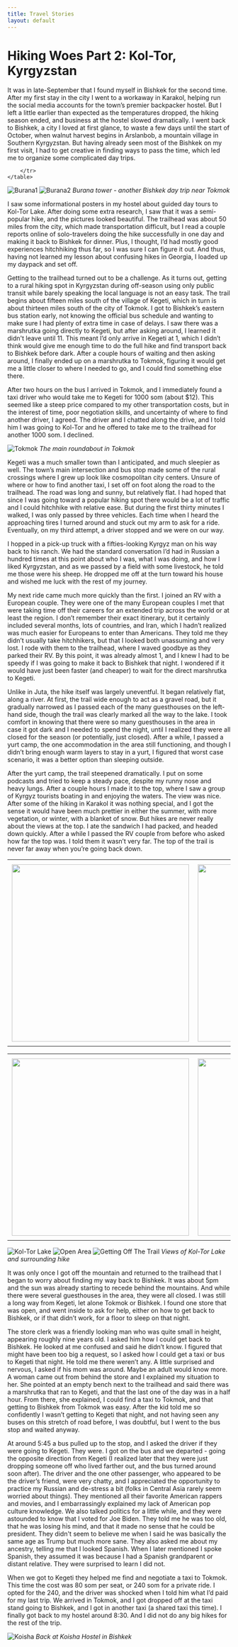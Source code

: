 ```yaml
---
title: Travel Stories
layout: default
---
```


# Hiking Woes Part 2: Kol-Tor, Kyrgyzstan

It was in late-September that I found myself in Bishkek for the second time. After my first stay in the city I went to a workaway in Karakol, helping run the social media accounts for the town’s premier backpacker hostel. But I left a little earlier than expected as the temperatures dropped, the hiking season ended, and business at the hostel slowed dramatically. I went back to Bishkek, a city I loved at first glance, to waste a few days until the start of October, when walnut harvest begins in Arslanbob, a mountain village in Southern Kyrgyzstan. But having already seen most of the Bishkek on my first visit, I had to get creative in finding ways to pass the time, which led me to organize some complicated day trips.

<div id="image-table">
    <table>
	    <tr>
    	    <td style="padding:10px">
        	    <img src="burana1.png" width="400"/>
      	    </td>
            <td style="padding:10px">
            	<img src="burana2.png" width="400"/>
            </td>

        </tr>
    </table>
</div>

![Burana1](burana1.png) ![Burana2](burana2.png)
*Burana tower - another Bishkek day trip near Tokmok*

I saw some informational posters in my hostel about guided day tours to Kol-Tor Lake. After doing some extra research, I saw that it was a semi-popular hike, and the pictures looked beautiful. The trailhead was about 50 miles from the city, which made transportation difficult, but I read a couple reports online of solo-travelers doing the hike successfully in one day and making it back to Bishkek for dinner. Plus, I thought, I’d had mostly good experiences hitchhiking thus far, so I was sure I can figure it out. And thus, having not learned my lesson about confusing hikes in Georgia, I loaded up my daypack and set off.

Getting to the trailhead turned out to be a challenge. As it turns out, getting to a rural hiking spot in Kyrgyzstan during off-season using only public transit while barely speaking the local language is not an easy task. The trail begins about fifteen miles south of the village of Kegeti, which in turn is about thirteen miles south of the city of Tokmok. I got to Bishkek’s eastern bus station early, not knowing the official bus schedule and wanting to make sure I had plenty of extra time in case of delays. I saw there was a marshrutka going directly to Kegeti, but after asking around, I learned it didn't leave until 11. This meant I’d only arrive in Kegeti at 1, which I didn’t think would give me enough time to do the full hike and find transport back to Bishkek before dark. After a couple hours of waiting and then asking around, I finally ended up on a marshrutka to Tokmok, figuring it would get me a little closer to where I needed to go, and I could find something else there.

After two hours on the bus I arrived in Tokmok, and I immediately found a taxi driver who would take me to Kegeti for 1000 som (about $12). This seemed like a steep price compared to my other transportation costs, but in the interest of time, poor negotiation skills, and uncertainty of where to find another driver, I agreed. The driver and I chatted along the drive, and I told him I was going to Kol-Tor and he offered to take me to the trailhead for another 1000 som. I declined.

![Tokmok](tokmok.png)
*The main roundabout in Tokmok*

Kegeti was a much smaller town than I anticipated, and much sleepier as well. The town’s main intersection and bus stop made some of the rural crossings where I grew up look like cosmopolitan city centers. Unsure of where or how to find another taxi, I set off on foot along the road to the trailhead. The road was long and sunny, but relatively flat. I had hoped that since I was going toward a popular hiking spot there would be a lot of traffic and I could hitchhike with relative ease. But during the first thirty minutes I walked, I was only passed by three vehicles. Each time when I heard the approaching tires I turned around and stuck out my arm to ask for a ride. Eventually, on my third attempt, a driver stopped and we were on our way.

I hopped in a pick-up truck with a fifties-looking Kyrgyz man on his way back to his ranch. We had the standard conversation I’d had in Russian a hundred times at this point about who I was, what I was doing, and how I liked Kyrgyzstan, and as we passed by a field with some livestock, he told me those were his sheep. He dropped me off at the turn toward his house and wished me luck with the rest of my journey.

My next ride came much more quickly than the first. I joined an RV with a European couple. They were one of the many European couples I met that were taking time off their careers for an extended trip across the world or at least the region. I don’t remember their exact itinerary, but it certainly included several months, lots of countries, and Iran, which I hadn’t realized was much easier for Europeans to enter than Americans. They told me they didn’t usually take hitchhikers, but that I looked both unassuming and very lost. I rode with them to the trailhead, where I waved goodbye as they parked their RV. By this point, it was already almost 1, and I knew I had to be speedy if I was going to make it back to Bishkek that night. I wondered if it would have just been faster (and cheaper) to wait for the direct marshrutka to Kegeti.

Unlike in Juta, the hike itself was largely uneventful. It began relatively flat, along a river. At first, the trail wide enough to act as a gravel road, but it gradually narrowed as I passed each of the many guesthouses on the left-hand side, though the trail was clearly marked all the way to the lake. I took comfort in knowing that there were so many guesthouses in the area in case it got dark and I needed to spend the night, until I realized they were all closed for the season (or potentially, just closed). After a while, I passed a yurt camp, the one accommodation in the area still functioning, and though I didn’t bring enough warm layers to stay in a yurt, I figured that worst case scenario, it was a better option than sleeping outside.

After the yurt camp, the trail steepened dramatically. I put on some podcasts and tried to keep a steady pace, despite my runny nose and heavy lungs. After a couple hours I made it to the top, where I saw a group of Kyrgyz tourists boating in and enjoying the waters. The view was nice. After some of the hiking in Karakol it was nothing special, and I got the sense it would have been much prettier in either the summer, with more vegetation, or winter, with a blanket of snow. But hikes are never really about the views at the top. I ate the sandwich I had packed, and headed down quickly. After a while I passed the RV couple from before who asked how far the top was. I told them it wasn’t very far. The top of the trail is never far away when you’re going back down.

<div id="image-table">
    <table>
	    <tr>
    	    <td style="padding:10px">
        	    <img src="kt.png" width="400"/>
      	    </td>
            <td style="padding:10px">
            	<img src="open.png" width="400"/>
            </td>
            <td style="padding:10px">
            	<img src="endofhike.png" width="400"/>
            </td>
        </tr>
    </table>
</div>

![Kol-Tor Lake](kt.png)
![Open Area](open.png) ![Getting Off The Trail](endofhike.png)
*Views of Kol-Tor Lake and surrounding hike*

It was only once I got off the mountain and returned to the trailhead that I began to worry about finding my way back to Bishkek. It was about 5pm and the sun was already starting to recede behind the mountains. And while there were several guesthouses in the area, they were all closed. I was still a long way from Kegeti, let alone Tokmok or Bishkek. I found one store that was open, and went inside to ask for help, either on how to get back to Bishkek, or if that didn’t work, for a floor to sleep on that night.

The store clerk was a friendly looking man who was quite small in height, appearing roughly nine years old. I asked him how I could get back to Bishkek. He looked at me confused and said he didn’t know. I figured that might have been too big a request, so I asked how I could get a taxi or bus to Kegeti that night. He told me there weren’t any. A little surprised and nervous, I asked if his mom was around. Maybe an adult would know more. A woman came out from behind the store and I explained my situation to her. She pointed at an empty bench next to the trailhead and said there was a marshrutka that ran to Kegeti, and that the last one of the day was in a half hour. From there, she explained, I could find a taxi to Tokmok, and that getting to Bishkek from Tokmok was easy. After the kid told me so confidently I wasn’t getting to Kegeti that night, and not having seen any buses on this stretch of road before, I was doubtful, but I went to the bus stop and waited anyway.

At around 5:45 a bus pulled up to the stop, and I asked the driver if they were going to Kegeti. They were. I got on the bus and we departed - going the opposite direction from Kegeti (I realized later that they were just dropping someone off who lived farther out, and the bus turned around soon after). The driver and the one other passenger, who appeared to be the driver’s friend, were very chatty, and I appreciated the opportunity to practice my Russian and de-stress a bit (folks in Central Asia rarely seem worried about things). They mentioned all their favorite American rappers and movies, and I embarrassingly explained my lack of American pop culture knowledge. We also talked politics for a little while, and they were astounded to know that I voted for Joe Biden. They told me he was too old, that he was losing his mind, and that it made no sense that he could be president. They didn't seem to believe me when I said he was basically the same age as Trump but much more sane. They also asked me about my ancestry, telling me that I looked Spanish. When I later mentioned I spoke Spanish, they assumed it was because I had a Spanish grandparent or distant relative. They were surprised to learn I did not.

When we got to Kegeti they helped me find and negotiate a taxi to Tokmok. This time the cost was 80 som per seat, or 240 som for a private ride. I opted for the 240, and the driver was shocked when I told him what I’d paid for my last trip. We arrived in Tokmok, and I got dropped off at the taxi stand going to Bishkek, and I got in another taxi (a shared taxi this time). I finally got back to my hostel around 8:30. And I did not do any big hikes for the rest of the trip.

![Koisha](koisha.png)
*Back at Koisha Hostel in Bishkek*
